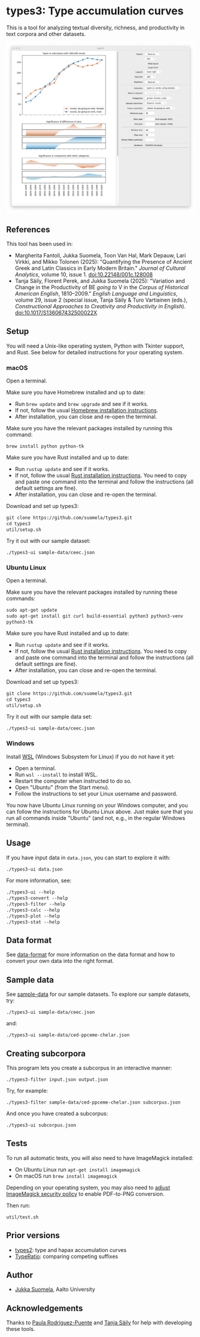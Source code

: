# types3: Type accumulation curves

This is a tool for analyzing textual diversity, richness, and productivity in text corpora and other datasets.

![Screenshot: user interface](doc/types3.png)

## References

This tool has been used in:

- Margherita Fantoli, Jukka Suomela, Toon Van Hal, Mark Depauw, Lari Virkki, and Mikko Tolonen (2025): "Quantifying the Presence of Ancient Greek and Latin Classics in Early Modern Britain." *Journal of Cultural Analytics*, volume 10, issue 1. [doi:10.22148/001c.128008](https://doi.org/10.22148/001c.128008)
- Tanja Säily, Florent Perek, and Jukka Suomela (2025): "Variation and Change in the Productivity of BE *going to* V in the *Corpus of Historical American English*, 1810–2009." *English Language and Linguistics*, volume 29, issue 2 (special issue, Tanja Säily & Turo Vartiainen (eds.), *Constructional Approaches to Creativity and Productivity in English*). [doi:10.1017/S136067432500022X](https://doi.org/10.1017/S136067432500022X)

## Setup

You will need a Unix-like operating system, Python with Tkinter support, and Rust. See below for detailed instructions for your operating system.

### macOS

Open a terminal.

Make sure you have Homebrew installed and up to date:

- Run `brew update` and `brew upgrade` and see if it works.
- If not, follow the usual [Homebrew installation instructions](https://brew.sh).
- After installation, you can close and re-open the terminal.

Make sure you have the relevant packages installed by running this command:

    brew install python python-tk

Make sure you have Rust installed and up to date:

- Run `rustup update` and see if it works.
- If not, follow the usual [Rust installation instructions](https://www.rust-lang.org/tools/install). You need to copy and paste one command into the terminal and follow the instructions (all default settings are fine).
- After installation, you can close and re-open the terminal.

Download and set up types3:

    git clone https://github.com/suomela/types3.git
    cd types3
    util/setup.sh

Try it out with our sample dataset:

    ./types3-ui sample-data/ceec.json

### Ubuntu Linux

Open a terminal.

Make sure you have the relevant packages installed by running these commands:

    sudo apt-get update
    sudo apt-get install git curl build-essential python3 python3-venv python3-tk

Make sure you have Rust installed and up to date:

- Run `rustup update` and see if it works.
- If not, follow the usual [Rust installation instructions](https://www.rust-lang.org/tools/install). You need to copy and paste one command into the terminal and follow the instructions (all default settings are fine).
- After installation, you can close and re-open the terminal.

Download and set up types3:

    git clone https://github.com/suomela/types3.git
    cd types3
    util/setup.sh

Try it out with our sample data set:

    ./types3-ui sample-data/ceec.json

### Windows

Install [WSL](https://learn.microsoft.com/en-us/windows/wsl/install) (Windows Subsystem for Linux) if you do not have it yet:

- Open a terminal.
- Run `wsl --install` to install WSL.
- Restart the computer when instructed to do so.
- Open "Ubuntu" (from the Start menu).
- Follow the instructions to set your Linux username and password.

You now have Ubuntu Linux running on your Windows computer, and you can follow the instructions for Ubuntu Linux above. Just make sure that you run all commands inside "Ubuntu" (and not, e.g., in the regular Windows terminal).

## Usage

If you have input data in `data.json`, you can start to explore it with:

    ./types3-ui data.json

For more information, see:

    ./types3-ui --help
    ./types3-convert --help
    ./types3-filter --help
    ./types3-calc --help
    ./types3-plot --help
    ./types3-stat --help

## Data format

See [data-format](data-format) for more information on the data format and how to convert your own data into the right format.

## Sample data

See [sample-data](sample-data) for our sample datasets. To explore our sample datasets, try:

    ./types3-ui sample-data/ceec.json

and:

    ./types3-ui sample-data/ced-ppceme-chelar.json

## Creating subcorpora

This program lets you create a subcorpus in an interactive manner:

    ./types3-filter input.json output.json

Try, for example:

    ./types3-filter sample-data/ced-ppceme-chelar.json subcorpus.json

And once you have created a subcorpus:

    ./types3-ui subcorpus.json

## Tests

To run all automatic tests, you will also need to have ImageMagick installed:

- On Ubuntu Linux run `apt-get install imagemagick`
- On macOS run `brew install imagemagick`

Depending on your operating system, you may also need to [adjust ImageMagick security policy](https://stackoverflow.com/questions/52998331/imagemagick-security-policy-pdf-blocking-conversion) to enable PDF-to-PNG conversion.

Then run:

    util/test.sh

## Prior versions

- [types2](https://github.com/suomela/types): type and hapax accumulation curves
- [TypeRatio](https://github.com/suomela/type-ratio): comparing competing suffixes

## Author

- [Jukka Suomela](https://jukkasuomela.fi/), Aalto University

## Acknowledgements

Thanks to [Paula Rodríguez-Puente](https://www.usc-vlcg.es/PRP.htm) and [Tanja Säily](https://tanjasaily.fi/) for help with developing these tools.
